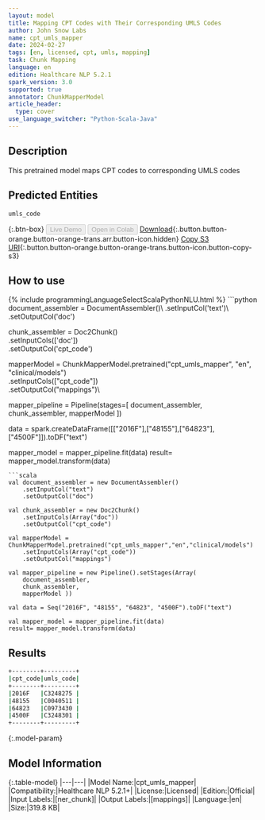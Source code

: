 ```yaml
---
layout: model
title: Mapping CPT Codes with Their Corresponding UMLS Codes
author: John Snow Labs
name: cpt_umls_mapper
date: 2024-02-27
tags: [en, licensed, cpt, umls, mapping]
task: Chunk Mapping
language: en
edition: Healthcare NLP 5.2.1
spark_version: 3.0
supported: true
annotator: ChunkMapperModel
article_header:
  type: cover
use_language_switcher: "Python-Scala-Java"
---
```


## Description

This pretrained model maps CPT codes to corresponding UMLS codes

## Predicted Entities

`umls_code`

{:.btn-box}
<button class="button button-orange" disabled>Live Demo</button>
<button class="button button-orange" disabled>Open in Colab</button>
[Download](https://s3.amazonaws.com/auxdata.johnsnowlabs.com/clinical/models/cpt_umls_mapper_en_5.2.1_3.0_1709067375032.zip){:.button.button-orange.button-orange-trans.arr.button-icon.hidden}
[Copy S3 URI](s3://auxdata.johnsnowlabs.com/clinical/models/cpt_umls_mapper_en_5.2.1_3.0_1709067375032.zip){:.button.button-orange.button-orange-trans.button-icon.button-copy-s3}

## How to use



<div class="tabs-box" markdown="1">
{% include programmingLanguageSelectScalaPythonNLU.html %}
```python
document_assembler = DocumentAssembler()\
    .setInputCol('text')\
    .setOutputCol('doc')

chunk_assembler = Doc2Chunk()\
    .setInputCols(['doc'])\
    .setOutputCol('cpt_code')
 
mapperModel = ChunkMapperModel.pretrained("cpt_umls_mapper", "en", "clinical/models")\
    .setInputCols(["cpt_code"])\
    .setOutputCol("mappings")\

mapper_pipeline = Pipeline(stages=[
    document_assembler,
    chunk_assembler,
    mapperModel
])

data = spark.createDataFrame([["2016F"],["48155"],["64823"],["4500F"]]).toDF("text")

mapper_model = mapper_pipeline.fit(data)
result= mapper_model.transform(data)                                 
```
```scala
val document_assembler = new DocumentAssembler()
	.setInputCol("text")
	.setOutputCol("doc")
	
val chunk_assembler = new Doc2Chunk()
	.setInputCols(Array("doc"))
	.setOutputCol("cpt_code")
	
val mapperModel = ChunkMapperModel.pretrained("cpt_umls_mapper","en","clinical/models")
	.setInputCols(Array("cpt_code"))
	.setOutputCol("mappings")
	
val mapper_pipeline = new Pipeline().setStages(Array(
    document_assembler, 
    chunk_assembler, 
    mapperModel ))
	
val data = Seq("2016F", "48155", "64823", "4500F").toDF("text")
	
val mapper_model = mapper_pipeline.fit(data)
result= mapper_model.transform(data)
```
</div>

## Results

```bash
+--------+---------+
|cpt_code|umls_code|
+--------+---------+
|2016F   |C3248275 |
|48155   |C0040511 |
|64823   |C0973430 |
|4500F   |C3248301 |
+--------+---------+
```

{:.model-param}
## Model Information

{:.table-model}
|---|---|
|Model Name:|cpt_umls_mapper|
|Compatibility:|Healthcare NLP 5.2.1+|
|License:|Licensed|
|Edition:|Official|
|Input Labels:|[ner_chunk]|
|Output Labels:|[mappings]|
|Language:|en|
|Size:|319.8 KB|